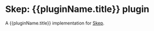 # Skep: {{pluginName.title}} plugin
A {{pluginName.title}} implementation for [Skep](https://github.com/skeptools/skep-core).
